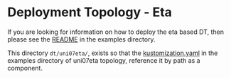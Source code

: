 # Deployment Topology - Eta

If you are looking for information on how to deploy the eta based DT, then
please see the [README](../../examples/dt/uni07eta/README.md) in the examples
directory.

This directory `dt/uni07eta/`, exists so that the
[kustomization.yaml](../../examples/dt/uni07eta/kustomization.yaml) in
the examples directory of uni07eta topology, reference it by path as a
component.
